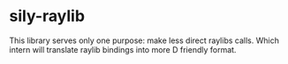 # sily-raylib

This library serves only one purpose: make less direct raylibs calls.
Which intern will translate raylib bindings into more D friendly format.

